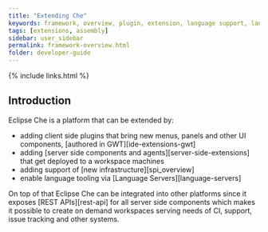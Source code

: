```yaml
---
title: "Extending Che"
keywords: framework, overview, plugin, extension, language support, language server
tags: [extensions, assembly]
sidebar: user_sidebar
permalink: framework-overview.html
folder: developer-guide
---
```


{% include links.html %}

## Introduction

Eclipse Che is a platform that can be extended by:

* adding client side plugins that bring new menus, panels and other UI components, [authored in GWT][ide-extensions-gwt]
* adding [server side components and agents][server-side-extensions] that get deployed to a workspace machines
* adding support of [new infrastructure][spi_overview]
* enable language tooling via [Language Servers][language-servers]

On top of that Eclipse Che can be integrated into other platforms since it exposes [REST APIs][rest-api] for all server side components which makes it possible to create on demand workspaces serving needs of CI, support, issue tracking and other systems.
